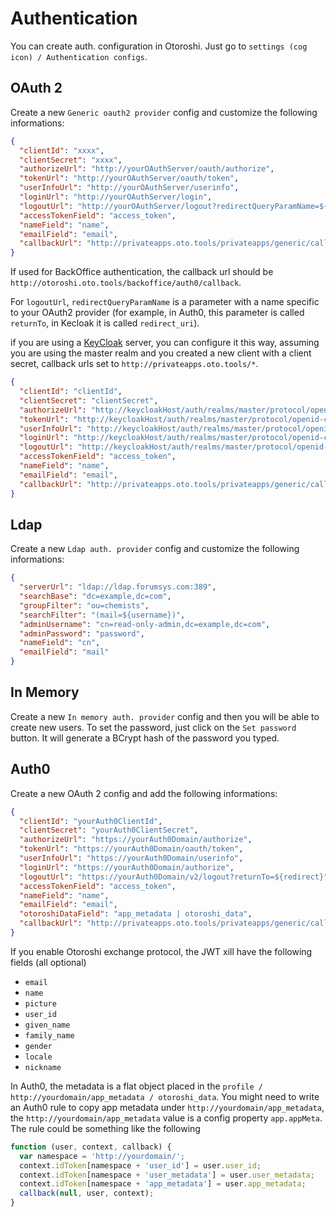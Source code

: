 # Authentication

You can create auth. configuration in Otoroshi. Just go to `settings (cog icon) / Authentication configs`.

## OAuth 2

Create a new `Generic oauth2 provider` config and customize the following informations:

```json
{
  "clientId": "xxxx",
  "clientSecret": "xxxx",
  "authorizeUrl": "http://yourOAuthServer/oauth/authorize",
  "tokenUrl": "http://yourOAuthServer/oauth/token",
  "userInfoUrl": "http://yourOAuthServer/userinfo",
  "loginUrl": "http://yourOAuthServer/login",
  "logoutUrl": "http://yourOAuthServer/logout?redirectQueryParamName=${redirect}",
  "accessTokenField": "access_token",
  "nameField": "name",
  "emailField": "email",
  "callbackUrl": "http://privateapps.oto.tools/privateapps/generic/callback"
}
```

If used for BackOffice authentication, the callback url should be `http://otoroshi.oto.tools/backoffice/auth0/callback`.

For `logoutUrl`, `redirectQueryParamName` is a parameter with a name specific to your OAuth2 provider (for example, in Auth0, this parameter is called `returnTo`, in Kecloak it is called `redirect_uri`).

if you are using a [KeyCloak](https://www.keycloak.org/) server, you can configure it this way, assuming you are using the master realm and you created a new client with a client secret, callback urls set to `http://privateapps.oto.tools/*`.

```json
{
  "clientId": "clientId",
  "clientSecret": "clientSecret",
  "authorizeUrl": "http://keycloakHost/auth/realms/master/protocol/openid-connect/auth",
  "tokenUrl": "http://keycloakHost/auth/realms/master/protocol/openid-connect/token",
  "userInfoUrl": "http://keycloakHost/auth/realms/master/protocol/openid-connect/userinfo",
  "loginUrl": "http://keycloakHost/auth/realms/master/protocol/openid-connect/auth",
  "logoutUrl": "http://keycloakHost/auth/realms/master/protocol/openid-connect/logout?redirect_uri=${redirect}",
  "accessTokenField": "access_token",
  "nameField": "name",
  "emailField": "email",
  "callbackUrl": "http://privateapps.oto.tools/privateapps/generic/callback"
}
```

## Ldap

Create a new `Ldap auth. provider` config and customize the following informations:

```json
{
  "serverUrl": "ldap://ldap.forumsys.com:389",
  "searchBase": "dc=example,dc=com",
  "groupFilter": "ou=chemists",
  "searchFilter": "(mail=${username})",
  "adminUsername": "cn=read-only-admin,dc=example,dc=com",
  "adminPassword": "password",
  "nameField": "cn",
  "emailField": "mail"
}
```

## In Memory

Create a new `In memory auth. provider` config and then you will be able to create new users. To set the password, just click on the `Set password` button. It will generate a BCrypt hash of the password you typed.

## Auth0

Create a new OAuth 2 config and add the following informations:

```json
{
  "clientId": "yourAuth0ClientId",
  "clientSecret": "yourAuth0ClientSecret",
  "authorizeUrl": "https://yourAuth0Domain/authorize",
  "tokenUrl": "https://yourAuth0Domain/oauth/token",
  "userInfoUrl": "https://yourAuth0Domain/userinfo",
  "loginUrl": "https://yourAuth0Domain/authorize",
  "logoutUrl": "https://yourAuth0Domain/v2/logout?returnTo=${redirect}",
  "accessTokenField": "access_token",
  "nameField": "name",
  "emailField": "email",
  "otoroshiDataField": "app_metadata | otoroshi_data",
  "callbackUrl": "http://privateapps.oto.tools/privateapps/generic/callback"
}
```

If you enable Otoroshi exchange protocol, the JWT xill have the following fields (all optional)

* `email`
* `name`
* `picture`
* `user_id`
* `given_name`
* `family_name`
* `gender`
* `locale`
* `nickname`

In Auth0, the metadata is a flat object placed in the `profile / http://yourdomain/app_metadata / otoroshi_data`. You might need to write an Auth0 rule to copy app metadata under `http://yourdomain/app_metadata`, the `http://yourdomain/app_metadata` value is a config property `app.appMeta`. The rule could be something like the following

```js
function (user, context, callback) {
  var namespace = 'http://yourdomain/';
  context.idToken[namespace + 'user_id'] = user.user_id;
  context.idToken[namespace + 'user_metadata'] = user.user_metadata;
  context.idToken[namespace + 'app_metadata'] = user.app_metadata;
  callback(null, user, context);
}
```
